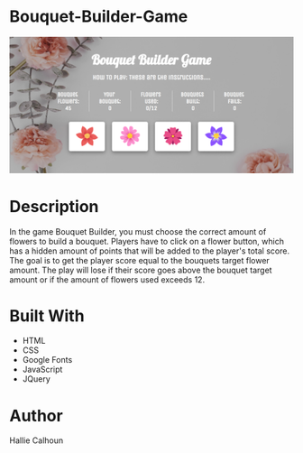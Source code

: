 # Bouquet-Builder-Game

![SIte Screenshot](assets\images\screenshot1.PNG)

# Description
In the game Bouquet Builder, you must choose the correct amount of flowers to build a bouquet. Players have to click on a flower button, which has a hidden amount of points that will be added to the player's total score. The goal is to get the player score equal to the bouquets target flower amount. The play will lose if their score goes above the bouquet target amount or if the amount of flowers used exceeds 12.

# Built With
* HTML
* CSS
* Google Fonts
* JavaScript
* JQuery

# Author
Hallie Calhoun